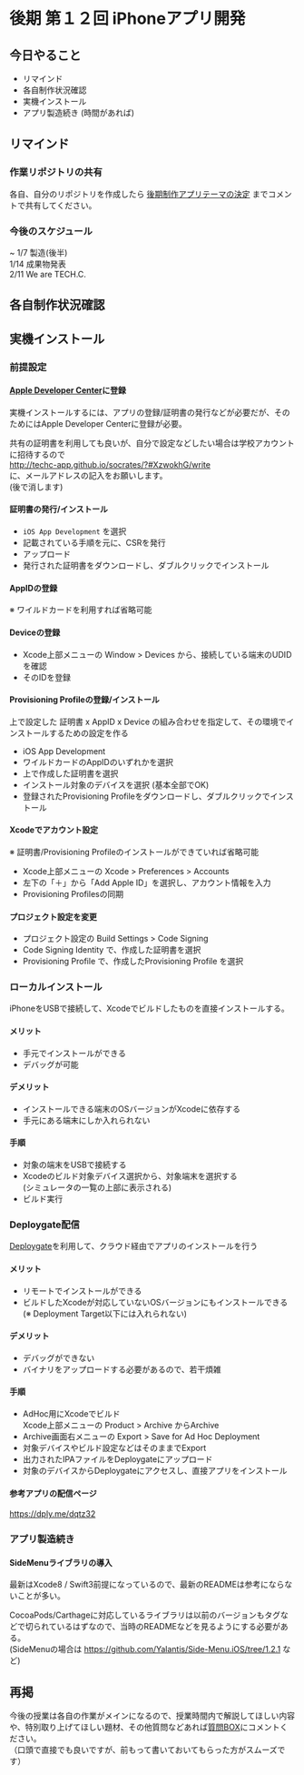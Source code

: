 # 後期 第１２回 iPhoneアプリ開発

## 今日やること
- リマインド
- 各自制作状況確認
- 実機インストール
- アプリ製造続き (時間があれば)

## リマインド
### 作業リポジトリの共有
各自、自分のリポジトリを作成したら [後期制作アプリテーマの決定](https://github.com/TechC-App/README/issues/1) までコメントで共有してください。

### 今後のスケジュール
~ 1/7 製造(後半)  
1/14 成果物発表  
2/11 We are TECH.C.  

## 各自制作状況確認

## 実機インストール
### 前提設定
#### [Apple Developer Center](https://developer.apple.com/)に登録
実機インストールするには、アプリの登録/証明書の発行などが必要だが、そのためにはApple Developer Centerに登録が必要。

共有の証明書を利用しても良いが、自分で設定などしたい場合は学校アカウントに招待するので  
http://techc-app.github.io/socrates/?#XzwokhG/write  
に、メールアドレスの記入をお願いします。  
(後で消します)

#### 証明書の発行/インストール
- `iOS App Development` を選択
- 記載されている手順を元に、CSRを発行
- アップロード
- 発行された証明書をダウンロードし、ダブルクリックでインストール

#### AppIDの登録
※ ワイルドカードを利用すれば省略可能

#### Deviceの登録
- Xcode上部メニューの Window > Devices から、接続している端末のUDIDを確認
- そのIDを登録

#### Provisioning Profileの登録/インストール
上で設定した 証明書 x AppID x Device の組み合わせを指定して、その環境でインストールするための設定を作る
- iOS App Development
- ワイルドカードのAppIDのいずれかを選択
- 上で作成した証明書を選択
- インストール対象のデバイスを選択 (基本全部でOK)
- 登録されたProvisioning Profileをダウンロードし、ダブルクリックでインストール

#### Xcodeでアカウント設定
※ 証明書/Provisioning Profileのインストールができていれば省略可能
- Xcode上部メニューの Xcode > Preferences > Accounts
- 左下の「＋」から「Add Apple ID」を選択し、アカウント情報を入力
- Provisioning Profilesの同期

#### プロジェクト設定を変更
- プロジェクト設定の Build Settings > Code Signing
- Code Signing Identity で、作成した証明書を選択
- Provisioning Profile で、作成したProvisioning Profile を選択

### ローカルインストール
iPhoneをUSBで接続して、Xcodeでビルドしたものを直接インストールする。

#### メリット
- 手元でインストールができる
- デバッグが可能

#### デメリット
- インストールできる端末のOSバージョンがXcodeに依存する
- 手元にある端末にしか入れられない

#### 手順
- 対象の端末をUSBで接続する
- Xcodeのビルド対象デバイス選択から、対象端末を選択する  
  (シミュレータの一覧の上部に表示される)
- ビルド実行

### Deploygate配信
[Deploygate](https://deploygate.com)を利用して、クラウド経由でアプリのインストールを行う

#### メリット
- リモートでインストールができる
- ビルドしたXcodeが対応していないOSバージョンにもインストールできる  
  (※ Deployment Target以下には入れられない)

#### デメリット
- デバッグができない
- バイナリをアップロードする必要があるので、若干煩雑

#### 手順
- AdHoc用にXcodeでビルド  
  Xcode上部メニューの Product > Archive からArchive
- Archive画面右メニューの Export > Save for Ad Hoc Deployment
- 対象デバイスやビルド設定などはそのままでExport
- 出力されたIPAファイルをDeploygateにアップロード
- 対象のデバイスからDeploygateにアクセスし、直接アプリをインストール

#### 参考アプリの配信ページ
https://dply.me/dqtz32

### アプリ製造続き
#### SideMenuライブラリの導入
最新はXcode8 / Swift3前提になっているので、最新のREADMEは参考にならないことが多い。

CocoaPods/Carthageに対応しているライブラリは以前のバージョンもタグなどで切られているはずなので、当時のREADMEなどを見るようにする必要がある。  
(SideMenuの場合は https://github.com/Yalantis/Side-Menu.iOS/tree/1.2.1 など)

## 再掲
今後の授業は各自の作業がメインになるので、授業時間内で解説してほしい内容や、特別取り上げてほしい題材、その他質問などあれば[質問BOX](https://github.com/TechC-App/README/issues/2)にコメントください。  
（口頭で直接でも良いですが、前もって書いておいてもらった方がスムーズです）
